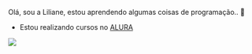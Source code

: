 Olá, sou a Liliane, estou aprendendo algumas coisas de programação.. 💝

- Estou realizando cursos no [ALURA](https://www.alurastart.com.br)

![](https://media.tenor.com/XN3y0aqPVJAAAAAM/mario-super-mario-rpg.gif)

<!--
**lilianelovelace25/lilianelovelace25** is a ✨ _special_ ✨ repository because its `README.md` (this file) appears on your GitHub profile.

Here are some ideas to get you started:.

- 🔭 I’m currently working on ...
- 🌱 I’m currently learning ...
- 👯 I’m looking to collaborate on ...
- 🤔 I’m looking for help with ...
- 💬 Ask me about ...
- 📫 How to reach me: ...
- 😄 Pronouns: ...
- ⚡ Fun fact: ...
-->
